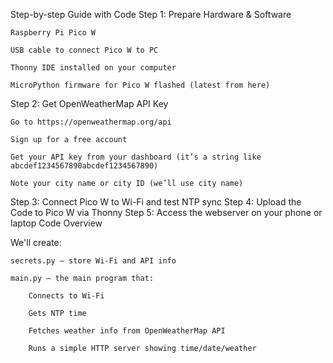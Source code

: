 Step-by-step Guide with Code
Step 1: Prepare Hardware & Software

    Raspberry Pi Pico W

    USB cable to connect Pico W to PC

    Thonny IDE installed on your computer

    MicroPython firmware for Pico W flashed (latest from here)

Step 2: Get OpenWeatherMap API Key

    Go to https://openweathermap.org/api

    Sign up for a free account

    Get your API key from your dashboard (it’s a string like abcdef1234567890abcdef1234567890)

    Note your city name or city ID (we’ll use city name)

Step 3: Connect Pico W to Wi-Fi and test NTP sync
Step 4: Upload the Code to Pico W via Thonny
Step 5: Access the webserver on your phone or laptop
Code Overview

We'll create:

    secrets.py — store Wi-Fi and API info

    main.py — the main program that:

        Connects to Wi-Fi

        Gets NTP time

        Fetches weather info from OpenWeatherMap API

        Runs a simple HTTP server showing time/date/weather
